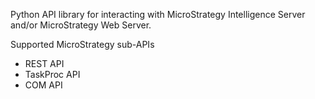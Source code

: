 Python API library for interacting with MicroStrategy Intelligence Server and/or MicroStrategy Web Server.

Supported MicroStrategy sub-APIs

 - REST API
 - TaskProc API
 - COM API